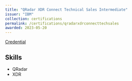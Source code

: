 ```yaml
---
title: "QRadar XDR Connect Technical Sales Intermediate"
issuer: "IBM"
collection: certifications
permalink: /certifications/qradarxdrconnecttechsales
awarded: 2023-05-20
---
```


[Credential](https://www.credly.com/badges/afaf986d-3328-4c39-a19b-3a345665ebb4/linked_in_profile)

## Skills

* QRadar
* XDR
